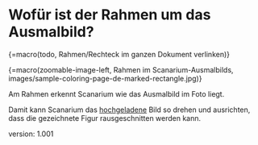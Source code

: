 # Wofür ist der Rahmen um das Ausmalbild?

{=macro(todo, Rahmen/Rechteck im ganzen Dokument verlinken)}

{=macro(zoomable-image-left, Rahmen im Scanarium-Ausmalbilds, images/sample-coloring-page-de-marked-rectangle.jpg)}

Am Rahmen erkennt Scanarium wie das Ausmalbild im Foto liegt.

Damit kann Scanarium das [hochgeladene](#scanning) Bild so drehen und ausrichten, dass die gezeichnete Figur rausgeschnitten werden kann.

version: 1.001
